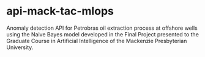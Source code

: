 # api-mack-tac-mlops
Anomaly detection API for Petrobras oil extraction process at offshore wells using the Naive Bayes model developed in the Final Project presented to the Graduate Course in Artificial Intelligence of the Mackenzie Presbyterian University.
